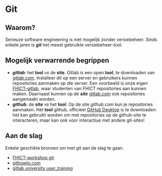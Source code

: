# Git

## Waarom? 
Serieuze software engineering is niet mogelijk zonder versiebeheer. Sinds enkele jaren is ***git*** het meest gebruikte versiebeheer-tool. 

## Mogelijk verwarrende begrippen 

+ ***gitlab***: het **tool** *vs* de **site**. Gitlab is een open **tool**, te downloaden van [gitlab.com](https://gitlab.com). Installeer dit op een server en gebruikers kunnen repositories aanmaken op die server. Een voorbeeld is onze eigen [FHICT-gitlab](https://git.fhict.nl), waar studenten van FHICT repositories aan kunnen maken. Daarnaast kunnen op de ***site*** [gitlab.com](https://gitlab.com/explore) ook repositories aangemaakt worden. 
+ ***github***: de **site** *vs* het **tool**: Op de site *github.com* kun je repositories aanmaken.  Het **tool** github, officieel [GitHub Desktop](https://desktop.github.com/) is te downloaden: het kan gebruikt worden om met repositories op de github-site te interacteren, maar kan ook voor interactiue met andere git-sites!


## Aan de slag

Enkele geschikte bronnen om met git aan de slag te gaan. 
+ [FHICT-workshop git](git-ws-fhict)
+ [githowto.com](https://githowto.com/)
+ [gitlab university user_training](https://docs.gitlab.com/ee/university/training/user_training.html)
